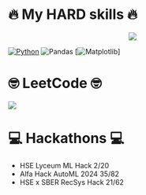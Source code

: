# 🔥 My HARD skills 🔥
<p align="center">
  <a href="https://skillicons.dev">
    <img src="https://skillicons.dev/icons?i=python,postgres,mysql,sklearn,cpp,cs,django,git" />
  </a>
</p>

[![Python](https://img.shields.io/badge/Python-3776AB?logo=python&logoColor=fff)](#)
![Pandas](https://img.shields.io/badge/pandas-%23150458.svg?style=for-the-badge&logo=pandas&logoColor=white)
[![Matplotlib](https://custom-icon-badges.demolab.com/badge/Matplotlib-71D291?logo=matplotlib&logoColor=fff)]

# 🤓 LeetCode 🤓
![](https://leetcard.jacoblin.cool/bepebdepd?animation=false)


# 💻 Hackathons 💻
- HSE Lyceum ML Hack 2/20
- Alfa Hack AutoML 2024 35/82
- HSE x SBER RecSys Hack 21/62
